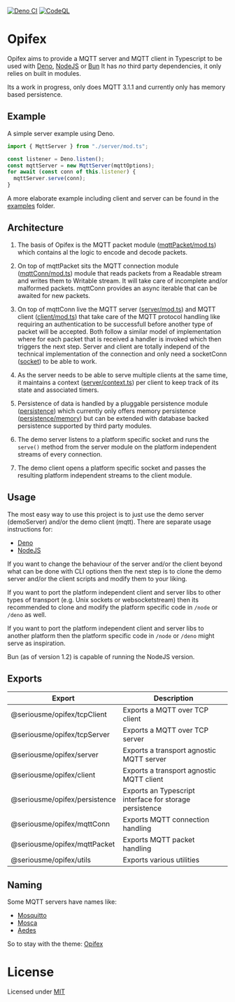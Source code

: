 [![Deno CI](https://github.com/seriousme/opifex/actions/workflows/deno-ci.yml/badge.svg)](https://github.com/seriousme/opifex/actions/workflows/deno-ci.yml)
[![CodeQL](https://github.com/seriousme/opifex/actions/workflows/codeql-analysis.yml/badge.svg)](https://github.com/seriousme/opifex/actions/workflows/codeql-analysis.yml)

# Opifex

Opifex aims to provide a MQTT server and MQTT client in Typescript to be used
with [Deno](https://deno.land), [NodeJS](https://nodejs.org) or
[Bun](https://bun.sh) It has _no_ third party dependencies, it only relies on
built in modules.

Its a work in progress, only does MQTT 3.1.1 and currently only has memory based
persistence.

## Example

A simple server example using Deno.

```typescript
import { MqttServer } from "./server/mod.ts";

const listener = Deno.listen();
const mqttServer = new MqttServer(mqttOptions);
for await (const conn of this.listener) {
  mqttServer.serve(conn);
}
```

A more elaborate example including client and server can be found in the
[examples](/examples/) folder.

## Architecture

1. The basis of Opifex is the MQTT packet module
   ([mqttPacket/mod.ts](mqttPacket/mod.ts)) which contains al the logic to
   encode and decode packets.

2. On top of mqttPacket sits the MQTT connection module
   ([mqttConn/mod.ts](mqttConn/mod.ts)) module that reads packets from a
   Readable stream and writes them to Writable stream. It will take care of
   incomplete and/or malformed packets. mqttConn provides an async iterable that
   can be awaited for new packets.

3. On top of mqttConn live the MQTT server ([server/mod.ts](server/mod.ts)) and
   MQTT client ([client/mod.ts](client/mod.ts)) that take care of the MQTT
   protocol handling like requiring an authentication to be successfull before
   another type of packet will be accepted. Both follow a similar model of
   implementation where for each packet that is received a handler is invoked
   which then triggers the next step. Server and client are totally independ of
   the technical implementation of the connection and only need a socketConn
   ([socket](socket)) to be able to work.

4. As the server needs to be able to serve multiple clients at the same time, it
   maintains a context ([server/context.ts](server/context.ts)) per client to
   keep track of its state and associated timers.

5. Persistence of data is handled by a pluggable persistence module
   ([persistence](persistence)) which currently only offers memory persistence
   ([persistence/memory](persistence/memory)) but can be extended with database
   backed persistence supported by third party modules.

6. The demo server listens to a platform specific socket and runs the `serve()`
   method from the server module on the platform independent streams of every
   connection.

7. The demo client opens a platform specific socket and passes the resulting
   platform independent streams to the client module.

## Usage

The most easy way to use this project is to just use the demo server
(demoServer) and/or the demo client (mqtt). There are separate usage
instructions for:

- [Deno](deno/README.md)
- [NodeJS](node/README.md)

If you want to change the behaviour of the server and/or the client beyond what
can be done with CLI options then the next step is to clone the demo server
and/or the client scripts and modify them to your liking.

If you want to port the platform independent client and server libs to other
types of transport (e.g. Unix sockets or websocketstream) then its recommended
to clone and modify the platform specific code in `/node` or `/deno` as well.

If you want to port the platform independent client and server libs to another
platform then the platform specific code in `/node` or `/deno` might serve as
inspiration.

Bun (as of version 1.2) is capable of running the NodeJS version.

## Exports

| Export                        | Description                                             |
| ----------------------------- | ------------------------------------------------------- |
| @seriousme/opifex/tcpClient   | Exports a MQTT over TCP client                          |
| @seriousme/opifex/tcpServer   | Exports a MQTT over TCP server                          |
| @seriousme/opifex/server      | Exports a transport agnostic MQTT server                |
| @seriousme/opifex/client      | Exports a transport agnostic MQTT client                |
| @seriousme/opifex/persistence | Exports an Typescript interface for storage persistence |
| @seriousme/opifex/mqttConn    | Exports MQTT connection handling                        |
| @seriousme/opifex/mqttPacket  | Exports MQTT packet handling                            |
| @seriousme/opifex/utils       | Exports various utilities                               |

## Naming

Some MQTT servers have names like:

- [Mosquitto](https://en.wikipedia.org/wiki/Mosquito)
- [Mosca](https://it.wikipedia.org/wiki/Musca_domestica)
- [Aedes](https://en.wikipedia.org/wiki/Aedes)

So to stay with the theme: [Opifex](https://en.wikipedia.org/wiki/Opifex_(fly))

# License

Licensed under [MIT](LICENSE.txt)
